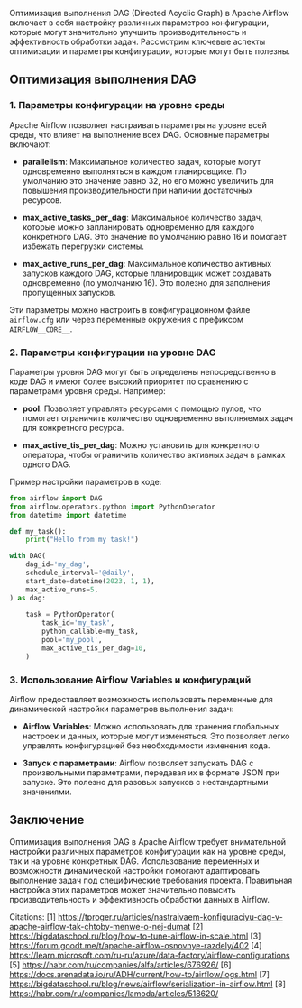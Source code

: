 Оптимизация выполнения DAG (Directed Acyclic Graph) в Apache Airflow включает в себя настройку различных параметров конфигурации, которые могут значительно улучшить производительность и эффективность обработки задач. Рассмотрим ключевые аспекты оптимизации и параметры конфигурации, которые могут быть полезны.

## Оптимизация выполнения DAG

### 1. Параметры конфигурации на уровне среды

Apache Airflow позволяет настраивать параметры на уровне всей среды, что влияет на выполнение всех DAG. Основные параметры включают:

- **parallelism**: Максимальное количество задач, которые могут одновременно выполняться в каждом планировщике. По умолчанию это значение равно 32, но его можно увеличить для повышения производительности при наличии достаточных ресурсов.
  
- **max_active_tasks_per_dag**: Максимальное количество задач, которые можно запланировать одновременно для каждого конкретного DAG. Это значение по умолчанию равно 16 и помогает избежать перегрузки системы.

- **max_active_runs_per_dag**: Максимальное количество активных запусков каждого DAG, которые планировщик может создавать одновременно (по умолчанию 16). Это полезно для заполнения пропущенных запусков.

Эти параметры можно настроить в конфигурационном файле `airflow.cfg` или через переменные окружения с префиксом `AIRFLOW__CORE__`.

### 2. Параметры конфигурации на уровне DAG

Параметры уровня DAG могут быть определены непосредственно в коде DAG и имеют более высокий приоритет по сравнению с параметрами уровня среды. Например:

- **pool**: Позволяет управлять ресурсами с помощью пулов, что помогает ограничить количество одновременно выполняемых задач для конкретного ресурса.

- **max_active_tis_per_dag**: Можно установить для конкретного оператора, чтобы ограничить количество активных задач в рамках одного DAG.

Пример настройки параметров в коде:

```python
from airflow import DAG
from airflow.operators.python import PythonOperator
from datetime import datetime

def my_task():
    print("Hello from my task!")

with DAG(
    dag_id='my_dag',
    schedule_interval='@daily',
    start_date=datetime(2023, 1, 1),
    max_active_runs=5,
) as dag:
    
    task = PythonOperator(
        task_id='my_task',
        python_callable=my_task,
        pool='my_pool',
        max_active_tis_per_dag=10,
    )
```

### 3. Использование Airflow Variables и конфигураций

Airflow предоставляет возможность использовать переменные для динамической настройки параметров выполнения задач:

- **Airflow Variables**: Можно использовать для хранения глобальных настроек и данных, которые могут изменяться. Это позволяет легко управлять конфигурацией без необходимости изменения кода.

- **Запуск с параметрами**: Airflow позволяет запускать DAG с произвольными параметрами, передавая их в формате JSON при запуске. Это полезно для разовых запусков с нестандартными значениями.

## Заключение

Оптимизация выполнения DAG в Apache Airflow требует внимательной настройки различных параметров конфигурации как на уровне среды, так и на уровне конкретных DAG. Использование переменных и возможности динамической настройки помогают адаптировать выполнение задач под специфические требования проекта. Правильная настройка этих параметров может значительно повысить производительность и эффективность обработки данных в Airflow.

Citations:
[1] https://tproger.ru/articles/nastraivaem-konfiguraciyu-dag-v-apache-airflow-tak-chtoby-menwe-o-nej-dumat
[2] https://bigdataschool.ru/blog/how-to-tune-airflow-in-scale.html
[3] https://forum.goodt.me/t/apache-airflow-osnovnye-razdely/402
[4] https://learn.microsoft.com/ru-ru/azure/data-factory/airflow-configurations
[5] https://habr.com/ru/companies/alfa/articles/676926/
[6] https://docs.arenadata.io/ru/ADH/current/how-to/airflow/logs.html
[7] https://bigdataschool.ru/blog/news/airflow/serialization-in-airflow.html
[8] https://habr.com/ru/companies/lamoda/articles/518620/